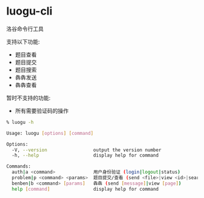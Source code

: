 # luogu-cli
洛谷命令行工具

支持以下功能:
- 题目查看
- 题目提交
- 题目搜索
- 犇犇发送
- 犇犇查看

暂时不支持的功能:
- 所有需要验证码的操作

```sh
% luogu -h

Usage: luogu [options] [command]

Options:
  -V, --version                 output the version number
  -h, --help                    display help for command

Commands:
  auth|a <command>              用户身份验证 (login|logout|status)
  problem|p <command> <params>  题目提交/查看 (send <file>|view <id>|search <keyword>)
  benben|b <command> [params]   犇犇 (send [message]|view [page])
  help [command]                display help for command
```